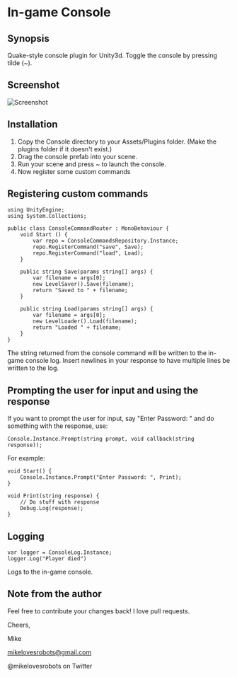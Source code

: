 In-game Console
=======

Synopsis
--------

Quake-style console plugin for Unity3d.  Toggle the console by pressing tilde (~).

Screenshot
-----------
![Screenshot](https://dl.dropboxusercontent.com/s/z0gw0h267h0fzz4/Screen%20Shot%202014-01-06%20at%2011.26.19%20AM.png)

Installation
------------

1. Copy the Console directory to your Assets/Plugins folder.  (Make the plugins folder if it doesn't exist.)
2. Drag the console prefab into your scene.
3. Run your scene and press ~ to launch the console.
4. Now register some custom commands

Registering custom commands
---------------
```
using UnityEngine;
using System.Collections;

public class ConsoleCommandRouter : MonoBehaviour {
    void Start () {
        var repo = ConsoleCommandsRepository.Instance;
        repo.RegisterCommand("save", Save);
        repo.RegisterCommand("load", Load);
    }

    public string Save(params string[] args) {
        var filename = args[0];
        new LevelSaver().Save(filename);
        return "Saved to " + filename;
    }

    public string Load(params string[] args) {
        var filename = args[0];
        new LevelLoader().Load(filename);
        return "Loaded " + filename;
    }
}
```

The string returned from the console command will be written to the in-game 
console log.  Insert newlines in your response to have multiple lines be written
to the log.

Prompting the user for input and using the response
----------------------------------------------------
If you want to prompt the user for input, say "Enter Password: " and do something with the response,
use: 
```
Console.Instance.Prompt(string prompt, void callback(string response));
```

For example:
```
void Start() {
    Console.Instance.Prompt("Enter Password: ", Print);
}

void Print(string response) {
    // Do stuff with response
    Debug.Log(response);
}
```

Logging
-------

```
var logger = ConsoleLog.Instance;
logger.Log("Player died")
```

Logs to the in-game console.

Note from the author
--------------------

Feel free to contribute your changes back!  I love pull requests.

Cheers,

Mike

mikelovesrobots@gmail.com

@mikelovesrobots on Twitter

